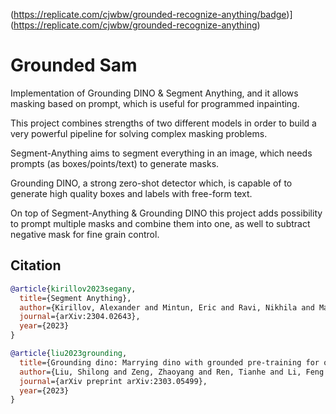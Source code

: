 (https://replicate.com/cjwbw/grounded-recognize-anything/badge)](https://replicate.com/cjwbw/grounded-recognize-anything)

# Grounded Sam

Implementation of Grounding DINO & Segment Anything, and it allows masking based on prompt, which is useful for programmed inpainting.

This project combines strengths of two different models in order to build a very powerful pipeline for solving complex masking problems.

Segment-Anything aims to segment everything in an image, which needs prompts (as boxes/points/text) to generate masks.

Grounding DINO, a strong zero-shot detector which, is capable of to generate high quality boxes and labels with free-form text.

On top of Segment-Anything & Grounding DINO this project adds possibility to prompt multiple masks and combine them into one, as well to subtract negative mask for fine grain control.

## Citation

```BibTex
@article{kirillov2023segany,
  title={Segment Anything}, 
  author={Kirillov, Alexander and Mintun, Eric and Ravi, Nikhila and Mao, Hanzi and Rolland, Chloe and Gustafson, Laura and Xiao, Tete and Whitehead, Spencer and Berg, Alexander C. and Lo, Wan-Yen and Doll{\'a}r, Piotr and Girshick, Ross},
  journal={arXiv:2304.02643},
  year={2023}
}

@article{liu2023grounding,
  title={Grounding dino: Marrying dino with grounded pre-training for open-set object detection},
  author={Liu, Shilong and Zeng, Zhaoyang and Ren, Tianhe and Li, Feng and Zhang, Hao and Yang, Jie and Li, Chunyuan and Yang, Jianwei and Su, Hang and Zhu, Jun and others},
  journal={arXiv preprint arXiv:2303.05499},
  year={2023}
}
```